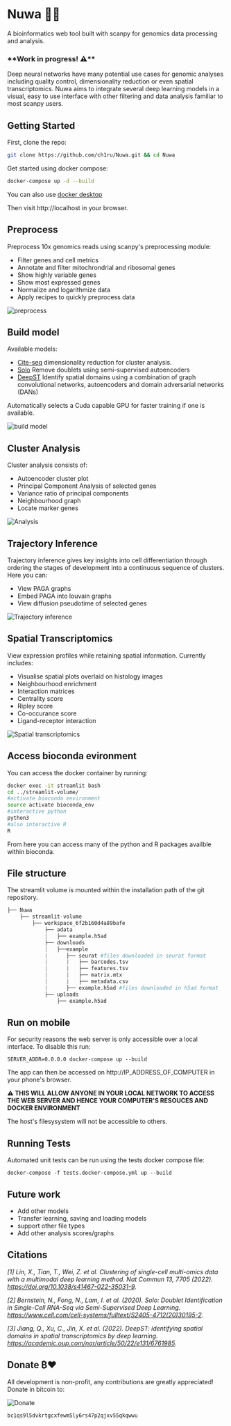 # Nuwa 🧬🐍
A bioinformatics web tool built with scanpy for genomics data processing and analysis. 

### \*\*Work in progress! ⚠️\*\*

Deep neural networks have many potential use cases for genomic analyses including quality control, dimensionality reduction or even spatial transcriptomics. Nuwa aims to integrate several deep learning models in a visual, easy to use interface with other filtering and data analysis familiar to most scanpy users. 

## Getting Started

First, clone the repo:
```bash
git clone https://github.com/ch1ru/Nuwa.git && cd Nuwa
```

Get started using docker compose:
```bash
docker-compose up -d --build
```
You can also use [docker desktop](https://www.docker.com/products/docker-desktop/)

Then visit http://localhost in your browser.

## Preprocess

Preprocess 10x genomics reads using scanpy's preprocessing module:
- Filter genes and cell metrics 
- Annotate and filter mitochrondrial and ribosomal genes 
- Show highly variable genes
- Show most expressed genes
- Normalize and logarithmize data
- Apply recipes to quickly preprocess data

![preprocess](screenshots/preprocess.png "Preprocess data")

## Build model

Available models:
- [Cite-seq](https://github.com/naity/citeseq_autoencoder) dimensionality reduction for cluster analysis. 
- [Solo](https://github.com/calico/Solo) Remove doublets using semi-supervised autoencoders
- [DeepST](https://github.com/JiangBioLab/DeepST) Identify spatial domains using a combination of graph convolutional networks, autoencoders and domain adversarial networks (DANs)

Automatically selects a Cuda capable GPU for faster training if one is available.

![build model](screenshots/model.png "Build Model")

## Cluster Analysis

Cluster analysis consists of:
- Autoencoder cluster plot
- Principal Component Analysis of selected genes
- Variance ratio of principal components
- Neighbourhood graph
- Locate marker genes

![Analysis](screenshots/analysis.png "Analysis")

## Trajectory Inference

Trajectory inference gives key insights into cell differentiation through ordering the stages of development into a continuous sequence of clusters. Here you can:

- View PAGA graphs
- Embed PAGA into louvain graphs
- View diffusion pseudotime of selected genes

![Trajectory inference](screenshots/traj_inf.png "Trajectory inference")

## Spatial Transcriptomics

View expression profiles while retaining spatial information. Currently includes:
- Visualise spatial plots overlaid on histology images
- Neighbourhood enrichment
- Interaction matrices 
- Centrality score
- Ripley score 
- Co-occurance score
- Ligand-receptor interaction

![Spatial transcriptomics](screenshots/spatial.png "Spatial transcriptomics screenshot")

## Access bioconda evironment

You can access the docker container by running:

```bash
docker exec -it streamlit bash
cd ../streamlit-volume/
#activate bioconda environment
source activate bioconda_env
#interactive python
python3
#also interactive R
R
```

From here you can access many of the python and R packages availble within bioconda. 

## File structure

The streamlit volume is mounted within the installation path of the git repository.

```python
├── Nuwa
    ├── streamlit-volume
        ├── workspace_6f2b160d4a89bafe
            ├── adata
            |   ├── example.h5ad
            ├── downloads
            |   ├──example
            |      ├── seurat #files downloaded in seurat format
            |      |   ├── barcodes.tsv
            |      |   ├── features.tsv
            |      |   ├── matrix.mtx
            |      |   ├── metadata.csv
            |      ├── example.h5ad #files downloaded in h5ad format
            ├── uploads
                ├── example.h5ad
```
  
## Run on mobile

For security reasons the web server is only accessible over a local interface. To disable this run:
```
SERVER_ADDR=0.0.0.0 docker-compose up --build
```
The app can then be accessed on http://IP_ADDRESS_OF_COMPUTER in your phone's browser.

**⚠️ THIS WILL ALLOW ANYONE IN YOUR LOCAL NETWORK TO ACCESS THE WEB SERVER AND HENCE YOUR COMPUTER'S RESOUCES AND DOCKER ENVIRONMENT**

The host's filesysystem will not be accessible to others.

## Running Tests

Automated unit tests can be run using the tests docker compose file:

```
docker-compose -f tests.docker-compose.yml up --build
```

## Future work

- Add other models
- Transfer learning, saving and loading models
- support other file types
- Add other analysis scores/graphs

## Citations

*[1] Lin, X., Tian, T., Wei, Z. et al. Clustering of single-cell multi-omics data with a multimodal deep learning method. Nat Commun 13, 7705 (2022). https://doi.org/10.1038/s41467-022-35031-9.*

*[2] Bernstein, N., Fong, N., Lam, I. et al. (2020). Solo: Doublet Identification in Single-Cell RNA-Seq via Semi-Supervised Deep Learning. https://www.cell.com/cell-systems/fulltext/S2405-4712(20)30195-2.*

*[3] Jiang, Q., Xu, C., Jin, X. et al. (2022). DeepST: identifying spatial domains in spatial transcriptomics by deep learning. https://academic.oup.com/nar/article/50/22/e131/6761985.*

## Donate ₿❤️

All development is non-profit, any contributions are greatly appreciated! Donate in bitcoin to:

![Donate](screenshots/bc1qs9l5dvkrtgcxfewm5ly6rs47p2qjxv55qkqwwu_010753.png "bc1qs9l5dvkrtgcxfewm5ly6rs47p2qjxv55qkqwwu")
```
bc1qs9l5dvkrtgcxfewm5ly6rs47p2qjxv55qkqwwu
```


